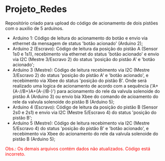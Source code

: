 # Projeto_Redes
Repositório criado para upload do código de acionamento de dois pistões com o auxilio de 5 arduinos.
- Arduino 1: Código de leitura do acionamento do botão e envio via ethernet da mensagem de status 'botão acionado' (Arduino 2);
- Arduino 2 (Escravo): Código de leitura da posição do pistão A (Sensor 1s0 e 1s1), recebimento via ethernet do status 'botão acionado' e envio via I2C (Mestre 3/Escravo 2) do status 'posição do pistão A' e 'botão acionado';
- Arduino 3 (Mestre): Código de leitura recebimento via I2C (Mestre 3/Escravo 2) do status 'posição do pistão A' e 'botão acionado', e recebimento via Xbee do status 'posição do pistão B'. Onde será realizado uma logica de acionamento de acordo com a sequência ('A+{A-//B+}A+{A-//B-}') para acionamento do rele da valvula solenoide do pistão A (Arduino 3) ou envio bia Xbee do comando de acioamento do rele da valvula solenoide do pistão B (Arduino 5);
- Arduino 4 (Escravo): Código de leitura da posição do pistão B (Sensor 2s0 e 2s1) e envio via I2C (Mestre 5/Escravo 4) do status 'posição do pistão B';
- Arduino 5 (Mestre): Código de leitura recebimento via I2C (Mestre 5/Escravo 4) do status 'posição do pistão B' e 'botão acionado', e recebimento via Xbee do acionamento do rele da valvula solenoide do pistão B (Arduino 5);

<span style="color:red;">Obs.: Os demais arquivos contém dados não atualizados. Código está incorreto.</span>